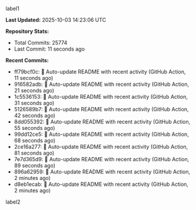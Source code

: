 
label1 
<!-- ACTIVITY_START -->
**Last Updated:** 2025-10-03 14:23:06 UTC

**Repository Stats:**
- Total Commits: 25774
- Last Commit: 11 seconds ago

**Recent Commits:**
- ff79bcf0c: 🤖 Auto-update README with recent activity (GitHub Action, 11 seconds ago)
- 916582adb: 🤖 Auto-update README with recent activity (GitHub Action, 21 seconds ago)
- 1c5536153: 🤖 Auto-update README with recent activity (GitHub Action, 31 seconds ago)
- 5126589b7: 🤖 Auto-update README with recent activity (GitHub Action, 42 seconds ago)
- 8dd055392: 🤖 Auto-update README with recent activity (GitHub Action, 55 seconds ago)
- 99dd12ce5: 🤖 Auto-update README with recent activity (GitHub Action, 68 seconds ago)
- 2ce16a277: 🤖 Auto-update README with recent activity (GitHub Action, 81 seconds ago)
- 7e7d365d9: 🤖 Auto-update README with recent activity (GitHub Action, 89 seconds ago)
- 896a62959: 🤖 Auto-update README with recent activity (GitHub Action, 2 minutes ago)
- d8eb1ecab: 🤖 Auto-update README with recent activity (GitHub Action, 2 minutes ago)
<!-- ACTIVITY_END -->

label2
